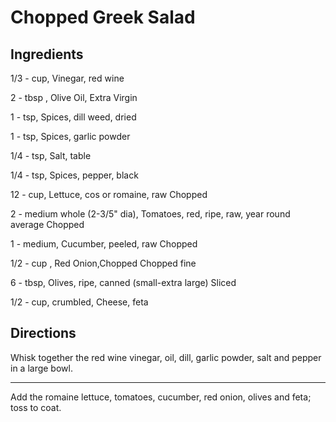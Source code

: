 # Chopped Greek Salad

## Ingredients

1/3 - cup, Vinegar, red wine

2 - tbsp , Olive Oil, Extra Virgin

1 - tsp, Spices, dill weed, dried

1 - tsp, Spices, garlic powder

1/4 - tsp, Salt, table

1/4 - tsp, Spices, pepper, black

12 - cup, Lettuce, cos or romaine, raw Chopped

2 - medium whole (2-3/5" dia), Tomatoes, red, ripe, raw, year round average Chopped

1 - medium, Cucumber, peeled, raw Chopped

1/2 - cup , Red Onion,Chopped Chopped fine

6 - tbsp, Olives, ripe, canned (small-extra large) Sliced

1/2 - cup, crumbled, Cheese, feta

## Directions

Whisk together the red wine vinegar, oil, dill, garlic powder, salt and pepper in a large bowl.

---
Add the romaine lettuce, tomatoes, cucumber, red onion, olives and feta; toss to coat.
